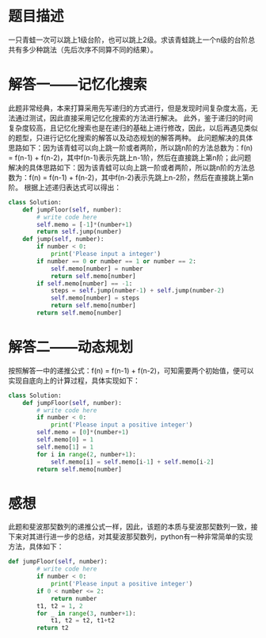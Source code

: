 # 题目描述

一只青蛙一次可以跳上1级台阶，也可以跳上2级。求该青蛙跳上一个n级的台阶总共有多少种跳法（先后次序不同算不同的结果）。

# 解答一——记忆化搜索

此题非常经典，本来打算采用先写递归的方式进行，但是发现时间复杂度太高，无法通过测试，因此直接采用记忆化搜索的方法进行解决。
此外，鉴于递归的时间复杂度较高，且记忆化搜索也是在递归的基础上进行修改，因此，以后再遇见类似的题型，只进行记忆化搜索的解答以及动态规划的解答两种。
此问题解决的具体思路如下：因为该青蛙可以向上跳一阶或者两阶，所以跳n阶的方法总数为：f(n) = f(n-1) + f(n-2)，其中f(n-1)表示先跳上n-1阶，然后在直接跳上第n阶；此问题解决的具体思路如下：因为该青蛙可以向上跳一阶或者两阶，所以跳n阶的方法总数为：f(n) = f(n-1) + f(n-2)，其中f(n-2)表示先跳上n-2阶，然后在直接跳上第n阶。
根据上述递归表达式可以得出：
```python
class Solution:
    def jumpFloor(self, number):
        # write code here
        self.memo = [-1]*(number+1)
        return self.jump(number)
    def jump(self, number):
        if number < 0:
            print('Please input a integer')
        if number == 0 or number == 1 or number == 2:
            self.memo[number] = number
            return self.memo[number]
        if self.memo[number] == -1:
            steps = self.jump(number-1) + self.jump(number-2)
            self.memo[number] = steps
            return self.memo[number]
        return self.memo[number]
```

# 解答二——动态规划

按照解答一中的递推公式：f(n) = f(n-1) + f(n-2)，可知需要两个初始值，便可以实现自底向上的计算过程，具体实现如下：
```python
class Solution:
    def jumpFloor(self, number):
        # write code here
        if number < 0:
            print('Please input a positive integer')
        self.memo = [0]*(number+1)
        self.memo[0] = 1
        self.memo[1] = 1
        for i in range(2, number+1):
            self.memo[i] = self.memo[i-1] + self.memo[i-2]
        return self.memo[number]
```

# 感想

此题和斐波那契数列的递推公式一样，因此，该题的本质与斐波那契数列一致，接下来对其进行进一步的总结，对其斐波那契数列，python有一种非常简单的实现方法，具体如下：
```python
def jumpFloor(self, number):
        # write code here
        if number < 0:
            print('Please input a positive integer')
        if 0 < number <= 2:
            return number
        t1, t2 = 1, 2
        for _ in range(3, number+1):
            t1, t2 = t2, t1+t2
        return t2
```
